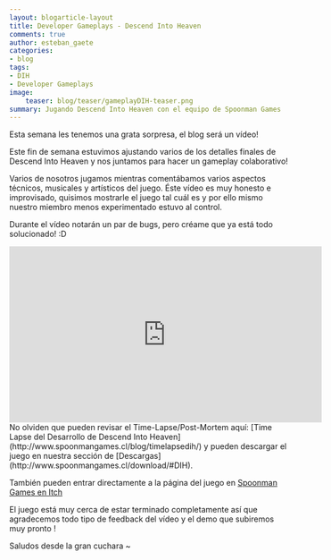 ```yaml
---
layout: blogarticle-layout
title: Developer Gameplays - Descend Into Heaven
comments: true
author: esteban_gaete
categories:
- blog
tags:
- DIH
- Developer Gameplays
image:
    teaser: blog/teaser/gameplayDIH-teaser.png
summary: Jugando Descend Into Heaven con el equipo de Spoonman Games
---
```


Esta semana les tenemos una grata sorpresa, el blog será un vídeo!

Este fin de semana estuvimos ajustando varios de los detalles finales de Descend Into Heaven y nos juntamos para hacer un gameplay colaborativo!

Varios de nosotros jugamos mientras comentábamos varios aspectos técnicos, musicales y artísticos del juego. Éste vídeo es muy honesto e improvisado, quisimos mostrarle el juego tal cuál es y por ello mismo nuestro miembro menos experimentado estuvo al control.

Durante el vídeo notarán un par de bugs, pero créame que ya está todo solucionado! :D 

<iframe width="560" height="315" src="https://www.youtube.com/embed/CfhHTOR_7Dk" frameborder="0" allowfullscreen></iframe>
<br>
No olviden que pueden revisar el Time-Lapse/Post-Mortem aquí: [Time Lapse del Desarrollo de Descend Into Heaven](http://www.spoonmangames.cl/blog/timelapsedih/) y pueden descargar el juego en nuestra sección de [Descargas](http://www.spoonmangames.cl/download/#DIH).

También pueden entrar directamente a la página del juego en [Spoonman Games en Itch](http://spoonmangames.itch.io/)

El juego está muy cerca de estar terminado completamente así que agradecemos todo tipo de feedback del vídeo y el demo que subiremos muy pronto !

Saludos desde la gran cuchara ~ 



